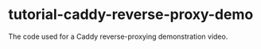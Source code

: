 # tutorial-caddy-reverse-proxy-demo
The code used for a Caddy reverse-proxying demonstration video.

